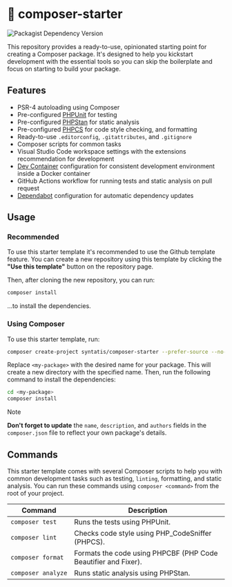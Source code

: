 # 🔰 composer-starter

![Packagist Dependency Version](https://img.shields.io/packagist/dependency-v/syntatis/composer-starter/php?color=777BB3)

This repository provides a ready-to-use, opinionated starting point for creating a Composer package. It's designed to help you kickstart development with the essential tools so you can skip the boilerplate and focus on starting to build your package.

## Features

* PSR-4 autoloading using Composer
* Pre-configured [PHPUnit](https://phpunit.de/) for testing
* Pre-configured [PHPStan](https://phpstan.org/) for static analysis
* Pre-configured [PHPCS](https://github.com/PHPCSStandards/PHP_CodeSniffer/) for code style checking, and formatting
* Ready-to-use `.editorconfig`, `.gitattributes`, and `.gitignore`
* Composer scripts for common tasks
* Visual Studio Code workspace settings with the extensions recommendation for development
* [Dev Container](https://code.visualstudio.com/docs/devcontainers/containers) configuration for consistent development environment inside a Docker container
* GitHub Actions workflow for running tests and static analysis on pull request
* [Dependabot](https://github.com/dependabot) configuration for automatic dependency updates

## Usage


### Recommended 

To use this starter template it's recommended to use the Github template feature. You can create a new repository using this template by clicking the **"Use this template"** button on the repository page.

Then, after cloning the new repository, you can run:

```bash
composer install
```

...to install the dependencies.

### Using Composer

To use this starter template, run:

```bash
composer create-project syntatis/composer-starter --prefer-source --no-install <my-package>
```

Replace `<my-package>` with the desired name for your package. This will create a new directory with the specified name. Then, run the following command to install the dependencies:

```bash
cd <my-package>
composer install
```

> [!NOTE]  
> **Don't forget to update** the `name`, `description`, and `authors` fields in the `composer.json` file to reflect your own package's details.

## Commands

This starter template comes with several Composer scripts to help you with common development tasks such as testing, `linting`, formatting, and static analysis. You can run these commands using `composer <command>` from the root of your project.

<table>
    <thead>
        <th>Command</th>
        <th>Description</th>
    </thead>
    <tbody>
        <tr>
            <td><code>composer&nbsp;test</code></td>
            <td>Runs the tests using PHPUnit.</td>
        </tr>
        <tr>
            <td><code>composer&nbsp;lint</code></td>
            <td>Checks code style using PHP_CodeSniffer (PHPCS).</td>
        </tr>
        <tr>
            <td><code>composer&nbsp;format</code></td>
            <td>Formats the code using PHPCBF (PHP Code Beautifier and Fixer).</td>
        </tr>
        <tr>
            <td><code>composer&nbsp;analyze</code></td>
            <td>Runs static analysis using PHPStan.</td>
        </tr>
	</tbody>
</table>

